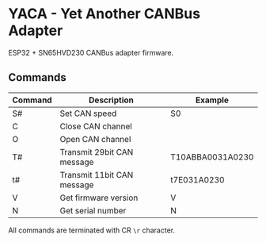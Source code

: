 # YACA - Yet Another CANBus Adapter

ESP32 + SN65HVD230 CANBus adapter firmware.

## Commands

| Command | Description | Example |
| ------- | ----------- | ------- |
| S#      | Set CAN speed | S0 |
| C | Close CAN channel||
| O | Open CAN channel||
| T# | Transmit 29bit CAN message | T10ABBA0031A0230 |
| t# | Transmit 11bit CAN message | t7E031A0230 |
| V | Get firmware version | V |
| N | Get serial number | N |

All commands are terminated with CR `\r` character.